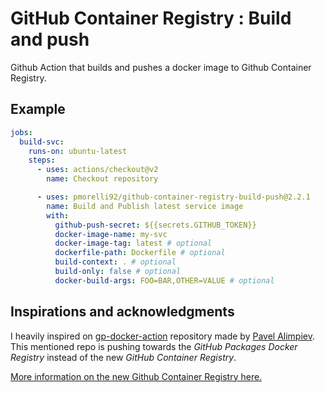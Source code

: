 # GitHub Container Registry : Build and push

Github Action that builds and pushes a docker image to Github Container Registry.

## Example

```yaml
jobs:
  build-svc:
    runs-on: ubuntu-latest
    steps:
      - uses: actions/checkout@v2
        name: Checkout repository

      - uses: pmorelli92/github-container-registry-build-push@2.2.1
        name: Build and Publish latest service image
        with:
          github-push-secret: ${{secrets.GITHUB_TOKEN}}
          docker-image-name: my-svc
          docker-image-tag: latest # optional
          dockerfile-path: Dockerfile # optional
          build-context: . # optional
          build-only: false # optional
          docker-build-args: FOO=BAR,OTHER=VALUE # optional
```

## Inspirations and acknowledgments

I heavily inspired on [gp-docker-action](https://github.com/VaultVulp/gp-docker-action) repository made by [Pavel Alimpiev](https://github.com/VaultVulp). This mentioned repo is pushing towards the *GitHub Packages Docker Registry* instead of the new *GitHub Container Registry*.

[More information on the new Github Container Registry here.](https://docs.github.com/en/packages/guides/migrating-to-github-container-registry-for-docker-images)
